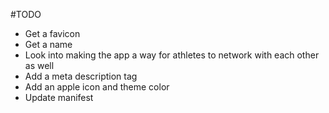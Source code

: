#TODO

- Get a favicon
- Get a name
- Look into making the app a way for athletes to network with each other as well
- Add a meta description tag
- Add an apple icon and theme color
- Update manifest
